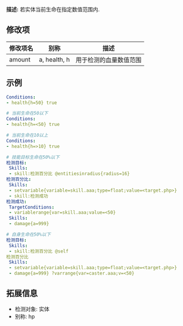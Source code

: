 **描述:** 若实体当前生命在指定数值范围内.

修改项
---

| 修改项名  | 别称           | 描述                      |
| --------- | -------------- | ------------------------- |
| amount    | a, health, h       | 用于检测的血量数值范围 |

示例
---

```yaml
Conditions:
- health{h=50} true
```

```yaml
# 当前生命在50以下
Conditions:
- health{h=<50} true
```

```yaml
# 当前生命在10以上
Conditions:
- health{h=>10} true
```

```yaml
# 技能目标生命在50%以下
检测目标:
 Skills:
 - skill:检测百分比 @entitiesinradius{radius=16}
检测百分比:
 Skills:
 - setvariable{variable=skill.aaa;type=float;value=<target.php>}
 - skill:检测成功
检测成功:
 TargetConditions:
 - variablerange{var=skill.aaa;value=<50}
 Skills:
 - damage{a=999}
```

```yaml
# 自身生命在50%以下
检测目标:
 Skills:
 - skill:检测百分比 @self
检测百分比
 Skills:
 - setvariable{variable=skill.aaa;type=float;value=<target.php>}
 - damage{a=999} ?varrange{var=caster.aaa;v=<50}
```

拓展信息
---

- 检测对象: 实体
- 别称: hp
